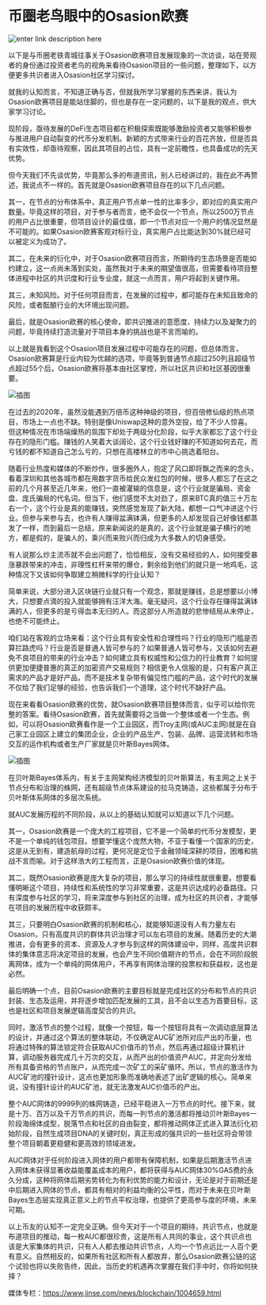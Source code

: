 # **币圈老鸟眼中的Osasion欧赛**

![enter link description here](https://github.com/AUC-IO/AUC--publicity/blob/main/%E5%9B%BE%E7%89%87/%E6%96%87%E7%AB%A0%E6%8F%92%E5%9B%BE/0224-%E5%B0%81%E9%9D%A2%E5%9B%BE.jpg)

以下是与币圈老铁青城往事关于Osasion欧赛项目发展现象的一次访谈，站在旁观者的身份通过投资者老鸟的视角来看待Osasion项目的一些问题，整理如下，以方便更多共识者进入Osasion社区学习探讨。

就我的认知而言，不知道正确与否，但就我所学习掌握的东西来讲，我认为Osasion欧赛项目是能站住脚的，但也是存在一定问题的，以下是我的观点，供大家学习讨论。

现阶段，亟待发展的DeFi生态项目都在积极探索既能够激励投资者又能够积极参与推进用户自动裂变的代币分发机制。新颖的方式带来行业的百花齐放，但是否具有实效性，却亟待观察，因此其项目的占位，具有一定前瞻性，也具备成功的先天优势。

但今天我们不先谈优势，毕竟那么多的布道资讯，别人已经讲过的，我在此不再赘述，我说点不一样的。首先就是Osasion欧赛项目存在的以下几点问题。

其一，在节点的分布体系中，真正用户节点单一性的比率多少，即对应的真实用户数量。毕竟这样的项目，对于参与者而言，绝不会仅一个节点，所以2500万节点的用户占比很重要，但项目设计的最佳值，即一个节点对应一个用户的情况显然是不可能的。如果Osasion欧赛客观对标行业，真实用户占比能达到30%就已经可以被定义为成功了。

其二，在未来的衍化中，对于Osasion欧赛项目而言，所期待的生态场景是否能如约建立，这一点尚未落到实处，虽然我对于未来的期望值很高，但需要看待项目整体进程中社区的共识度和行业专业度，就这一点而言，用户将起到关键作用。

其三，未知风险。对于任何项目而言，在发展的过程中，都可能存在未知且致命的风险，或者酝酿行业的大环境出现问题。

最后，就是Osasion欧赛的核心使命，即共识推进的意愿度、持续力以及凝聚力的问题，毕竟持续打造流量对于项目本身的挑战也是不言而喻的。

以上就是我看到这个Osasion项目发展过程中可能存在的问题，但总体而言，Osasion欧赛算是行业内较为优越的选项，毕竟等到普通节点超过250列且超级节点超过55个后，Osasion欧赛将基本由社区掌控，所以社区共识和社区基因很重要。

![插图](https://github.com/AUC-IO/AUC--publicity/blob/main/%E5%9B%BE%E7%89%87/%E6%96%87%E7%AB%A0%E6%8F%92%E5%9B%BE/0224-01.png)

在过去的2020年，虽然没能遇到万倍币这种神级的项目，但百倍修仙级的热点项目，市场上一点也不缺。特别是像Uniswap这种的意外空投，给了不少人惊喜。但这种情况在市场端燥热的氛围下却处于两级分化阶段，似乎大家都忘了这个行业存在的隐形门槛。赚钱的人笑着大谈阔论，这个行业钱好赚的不知道如何去花，而亏钱的都不知道自己怎么亏的，只想在高楼林立的市中心挑选着阳台。

随着行业热度和媒体的不断炒作，很多圈外人，抱定了风口即将飘之而来的念头，看着深圳和其他各城市都在用数字货币给民众发红包的时候，很多人都忘了在这之前的几个月甚至近几年来，他们一直被灌输的信息是，这个行业就是骗局、资金盘、庞氏骗局的代名词。但当下，他们感觉不太对劲了，原来BTC真的值三十万左右一个，这个行业是真的能赚钱，突然感觉发现了新大陆，都想一口气冲进这个行业。但参与来参与去，也许有人赚得盆满钵满，但更多的人却发现自己好像钱都蒸发了一样，而到最后一总结，原来新闻说的是真的，这个行业就是骗子横行的地方，都是假的，是骗人的，乘兴而来败兴而归成为大多数人的切身感受。

有人说那么炒主流币就不会出问题了，恰恰相反，没有交易经验的人，如何接受暴涨暴跌带来的冲击，非理性杠杆来带的爆仓，剩余给到他们的就只是一地鸡毛，这种情况下又该如何争取建立稍微科学的行业认知？

简单来说，大部分进入区块链行业就只有一个观念，那就是赚钱，总是想要以小博大，只想要点滴的投入就能够拥有汪洋大海。毫无疑问，这个行业存在赚得盆满钵满的人，但更多的是亏得血本无归的人。而这部分人所造就的悲惨结局从未停止，也绝不可能终止。

咱们站在客观的立场来看：这个行业具有安全性和合理性吗？行业的隐形门槛是否算拦路虎吗？行业是否是普通人皆可参与的？如果普通人皆可参与，又该如何去避免不良项目的带来的行业冲击？如何建立具有权威性和公信力的行业教育？如何提供更加便捷普惠的真正的加密资产交易规则？相信更令人信服的是，只有客户真正需求的产品才是好产品，而不是技术复杂带有偏见性门槛的产品，这个时代的发展不仅给了我们足够的经验，也告诉我们一个道理，这个时代不缺好产品。

现在来看看Osasion欧赛的优势，就Osasion欧赛项目整体而言，似乎可以给你完整的答案。看待Osasion欧赛，首先就需要将之当做一个整体或者一个生态。例如，可以将Osasion欧赛看作是一个工业园区，而Troy主网(或AUC主网)就是在自己家工业园区上建立的集团企业，企业的产品生产、包装、品牌、运营流转和市场交互的运作机构或者生产厂家就是贝叶斯Bayes网体。

![插图](https://github.com/AUC-IO/AUC--publicity/blob/main/%E5%9B%BE%E7%89%87/%E6%96%87%E7%AB%A0%E6%8F%92%E5%9B%BE/0224-02.jpg)

在贝叶斯Bayes体系内，有关于主网架构经济模型的贝叶斯算法，有主网之上关于节点分布和治理的蛛网，还有超级节点体系建设的拉马克铸造，这些都属于分布于贝叶斯体系网体的多层次系统。

就AUC发展历程的不同阶段，从以上的基础认知就可以知道以下几个问题。

其一，Osasion欧赛是一个庞大的工程项目，它不是一个简单的代币分发模型，更不是一个单纯的钱包项目。想要学懂这个庞然大物，不亚于看懂一个国家的历史，这是从无到有，建造航母的过程，更何况是定位于金融领域深耕的项目，困难和挑战不言而喻。对于这样浩大的工程而言，正是Osasion欧赛价值的体现。

其二，既然Osasion欧赛是庞大复杂的项目，那么学习的持续性就很重要。想要看懂明晰这个项目，持续性和系统性的学习非常重要，这是共识达成的必备路径。只有深度参与社区的学习，将来深度参与到社区的治理，成为社区的共识者，才能够在项目的发展历程中收获颇丰。

其三，只要明白Osasion欧赛的机制和核心，就能够知道没有人有力量左右Osasion，只有高度共识的群体共识治理才可以左右项目的发展。随着历史的大潮推进，会有更多的资本、资源及人才参与到这样的网体建设中，同样，高度共识群体的集体意志将决定项目的发展，也会产生不同价值期许的节点，会在不同阶段脱离网体，成为一个单纯的网体用户，不再享有网体治理的投票权和获益权，这也是必然。

最后明确一个点，目前Osasion欧赛的主要目标就是完成社区的分布和节点的共识封装、生态及运用，并将逐步增加匹配发展的工具，且不会以生态为首要目标，这也是社区和项目发展逻辑高度契合的共识。

同时，激活节点的整个过程，就像一个按钮，每一个按钮将具有一次调动底层算法的设计，并通过这个算法的整体联动，不仅确定AUC矿池所对应产出的币量，也将通过特殊的算法锁定符合获取AUC价值币的节点，然后再通过超级计算机计算，调动服务器完成几十万次的交互，从而产出的价值资产AUC，并定向分发给所有具备资格的节点账户，从而完成一次矿工的采矿循环。所以，节点的激活作为AUC矿池的撞针设计，这点也更加形象而准确地表述了出矿逻辑的核心。简单来说，没有撞针设计的AUC矿池，就无法激发AUC价值币的产出。

整个AUC网体的9999列的蛛网铸造，已经平稳进入一万节点的时代。接下来，就是十万、百万以及千万节点的共识，而每一列节点的激活都将推动贝叶斯Bayes一阶段海绵体成型，脱落节点和社区的自由裂变，都将推动网体正式进入算法衍化初始阶段，自然生成项目DNA的关键时刻，真正形成的强共识的一些社区将会带领整个项目朝着更稳健和更高效的领域进发。

AUC网体对于任何阶段进入网体的用户都带有保障机制，如果是后期激活节点进入网体未获得显著收益能覆盖成本的用户，都将获得与AUC网体30%GAS费的永久分成，这种将网体后期劣势转化为有利优势的能力和设计，无论是对于前期还是中后期进入网体的节点，都具有相对的利益均衡的公平性，而对于未来在贝叶斯Bayes生态层实现真正意义上的节点平权治理，也提供了更高参与度的环境，未来可期。

以上币友的认知不一定完全正确。但今天对于一个项目的期待，共识节点，也就是布道项目的推动，每一枚AUC都很珍贵，这是所有人共同的事业，这个共识点也该是大家集体的共识，只有人人都去推动共识节点，人均一个节点远比一人百个更有意义。自然相反的，如果所有社区和所有人都放弃，那么Osasion欧赛公链的这个试验也将以失败告终，因此，当历史的机遇再次掌握在我们手中时，你将如何抉择？

媒体专栏：https://www.jinse.com/news/blockchain/1004659.html
